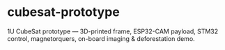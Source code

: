 # cubesat-prototype
1U CubeSat prototype — 3D-printed frame, ESP32-CAM payload, STM32 control, magnetorquers, on-board imaging &amp; deforestation demo.

